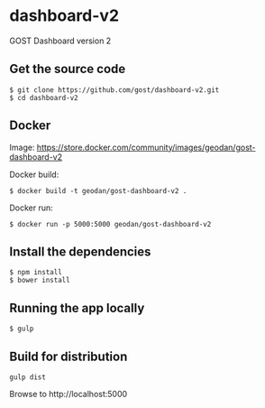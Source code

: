 # dashboard-v2
GOST Dashboard version 2

## Get the source code
```
$ git clone https://github.com/gost/dashboard-v2.git
$ cd dashboard-v2
```

## Docker

Image: https://store.docker.com/community/images/geodan/gost-dashboard-v2

Docker build:

```
$ docker build -t geodan/gost-dashboard-v2 .
```


Docker run:

```
$ docker run -p 5000:5000 geodan/gost-dashboard-v2
```

## Install the dependencies
```
$ npm install
$ bower install
```

## Running the app locally
```
$ gulp
```

## Build for distribution
```
gulp dist
```

Browse to http://localhost:5000